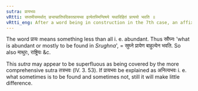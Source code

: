 ```yaml
---
sutra: प्रायभवः
vRtti: सप्तमीसमर्थात् ङ्याप्प्रातिपदिकात्प्रायभव इत्येतस्मिन्विषये यथाविहितं प्रत्ययो भवति ॥
vRtti_eng: After a word being in construction in the 7th case, an affix (one of those ordained already) comes in the sense of 'generally found therein'.
---
```

The word प्रायः means something less than all i. e. abundant. Thus स्रौघ्नः 'what is abundant or mostly to be found in _Srughna_', = स्रुघ्ने प्रायेण बाहुल्येन भवति. So also माथुरः, राष्ट्रियः &c.

This _sutra_ may appear to be superfluous as being covered by the more comprehensive sutra तत्रभवः (IV. 3. 53). If प्रायभवः be explained as अनित्यभवः i. e. what sometimes is to be found and sometimes not, still it will make little difference.
